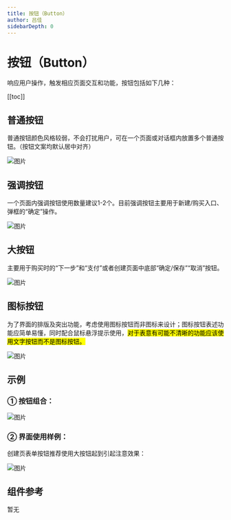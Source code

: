 ```yaml
---
title: 按钮（Button）
author: 吕佳
sidebarDepth: 0
---
```


# 按钮（Button）

响应用户操作，触发相应页面交互和功能，按钮包括如下几种：

 [[toc]]

##  普通按钮

普通按钮颜色风格较弱，不会打扰用户，可在一个页面或对话框内放置多个普通按钮。（按钮文案均默认居中对齐）

![图片](http://baiduyun-guideline.bj.bcebos.com/console/widget/button/button-1@2x.png?process=none)

##  强调按钮

一个页面内强调按钮使用数量建议1-2个。目前强调按钮主要用于新建/购买入口、弹框的“确定”操作。

![图片](http://baiduyun-guideline.bj.bcebos.com/console/widget/button/button-2@2x.png?process=none)

##  大按钮

主要用于购买时的“下一步”和“支付”或者创建页面中底部“确定/保存”“取消”按钮。

![图片](http://baiduyun-guideline.bj.bcebos.com/console/widget/button/button-3@2x.png?process=none)

##  图标按钮

为了界面的排版及突出功能，考虑使用图标按钮而非图标来设计；图标按钮表述功能应简单易懂，同时配合鼠标悬浮提示使用，<mark>对于表意有可能不清晰的功能应该使用文字按钮而不是图标按钮。</mark>

![图片](http://baiduyun-guideline.bj.bcebos.com/console/widget/button/button-4@2x.png?process=none)

##   示例

###   ① 按钮组合：

![图片](http://baiduyun-guideline.bj.bcebos.com/console/widget/button/button-5@2x.png?process=none)

###   ② 界面使用样例：

创建页表单按钮推荐使用大按钮起到引起注意效果：

![图片](http://baiduyun-guideline.bj.bcebos.com/console/widget/button/button-6@2x.png?process=none)

##   组件参考

暂无